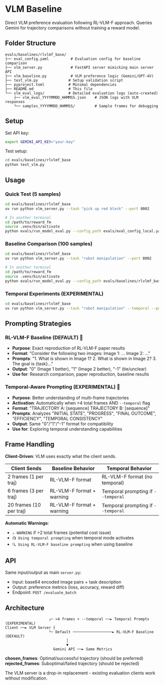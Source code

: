 # VLM Baseline

Direct VLM preference evaluation following RL-VLM-F approach. Queries Gemini for trajectory comparisons without training a reward model.

## Folder Structure
```
evals/baselines/rlvlmf_base/
├── eval_config.yaml          # Evaluation config for baseline comparison
├── vlm_server.py             # FastAPI server mimicking main server API
├── vlm_baseline.py           # VLM preference logic (Gemini/GPT-4V)
├── test_vlm.py              # Setup validation script
├── pyproject.toml           # Minimal dependencies
├── README.md                # This file
└── vlm_eval_logs/           # Detailed evaluation logs (auto-created)
    ├── vlm_eval_YYYYMMDD_HHMMSS.json    # JSON logs with VLM responses
    └── samples_YYYYMMDD_HHMMSS/         # Sample frames for debugging
```

## Setup

Set API key:
```bash
export GEMINI_API_KEY="your-key"
```

Test setup:
```bash
cd evals/baselines/rlvlmf_base
python test_vlm.py
```

## Usage

### Quick Test (5 samples)
```bash
cd evals/baselines/rlvlmf_base
uv run python vlm_server.py --task "pick up red block" --port 8002

# In another terminal
cd /path/to/reward_fm
source .venv/bin/activate
python evals/run_model_eval.py --config_path evals/eval_config_local.yaml --server_url http://localhost:8002 --num_batches 1 --batch_size 1
```

### Baseline Comparison (100 samples)
```bash
cd evals/baselines/rlvlmf_base
uv run python vlm_server.py --task "robot manipulation" --port 8002

# In another terminal  
cd /path/to/reward_fm
source .venv/bin/activate
python evals/run_model_eval.py --config_path evals/baselines/rlvlmf_base/eval_config.yaml --server_url http://localhost:8002 --num_batches 10 --batch_size 10
```

### Temporal Experiments (EXPERIMENTAL)
```bash
cd evals/baselines/rlvlmf_base
uv run python vlm_server.py --task "robot manipulation" --temporal --port 8002
```

## Prompting Strategies

### RL-VLM-F Baseline (DEFAULT) 🎯
- **Purpose**: Exact reproduction of RL-VLM-F paper results
- **Format**: "Consider the following two images: Image 1: ... Image 2: ..."
- **Prompts**: "1. What is shown in Image 1? 2. What is shown in Image 2? 3. The goal is {task}..."
- **Output**: "0" (Image 1 better), "1" (Image 2 better), "-1" (tie/unclear)
- **Use for**: Research comparison, paper reproduction, baseline results

### Temporal-Aware Prompting (EXPERIMENTAL) 🧪
- **Purpose**: Better understanding of multi-frame trajectories  
- **Activation**: Automatically when >4 total frames AND `--temporal` flag
- **Format**: "TRAJECTORY A: [sequence] TRAJECTORY B: [sequence]"
- **Prompts**: Analyzes "INITIAL STATE", "PROGRESS", "FINAL OUTCOME", "EFFICIENCY", "TEMPORAL CONSISTENCY"
- **Output**: Same "0"/"1"/"-1" format for compatibility
- **Use for**: Exploring temporal understanding capabilities

## Frame Handling

**Client-Driven**: VLM uses exactly what the client sends.

| Client Sends | Baseline Behavior | Temporal Behavior |
|--------------|-------------------|-------------------|
| 2 frames (1 per traj) | RL-VLM-F format | RL-VLM-F format (no temporal) |
| 6 frames (3 per traj) | RL-VLM-F format + warning | Temporal prompting if `--temporal` |
| 20 frames (10 per traj) | RL-VLM-F format + warning | Temporal prompting if `--temporal` |

**Automatic Warnings**:
- `⚠️ WARNING` if >2 total frames (potential cost issue)
- `📺 Using temporal prompting` when temporal mode activates
- `🔍 Using RL-VLM-F baseline prompting` when using baseline

## API

Same input/output as main `server.py`:
- Input: base64 encoded image pairs + task description  
- Output: preference metrics (loss, accuracy, reward diff)
- Endpoint: `POST /evaluate_batch`

## Architecture

```
                    ┌─ >4 frames + --temporal ──► Temporal Prompts (EXPERIMENTAL)
Client ──► VLM Server ┤  
                    └─ Default ──────────────────► RL-VLM-F Baseline (DEFAULT)
                            │
                            ▼
                      Gemini API ──► Same Metrics
```

**chosen_frames**: Optimal/successful trajectory (should be preferred)  
**rejected_frames**: Suboptimal/failed trajectory (should be rejected)

The VLM server is a drop-in replacement - existing evaluation clients work without modification. 
